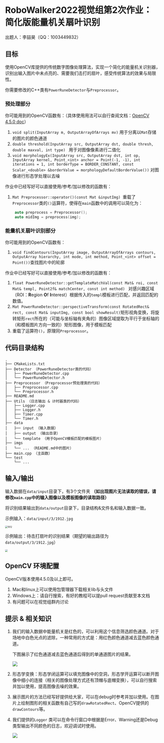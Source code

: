 # RoboWalker2022视觉组第2次作业：简化版能量机关扇叶识别

出题人：李喆昊（QQ：1003449832）



## 目标

使用OpenCV库提供的传统数字图像处理算法，实现一个简化的能量机关识别器，识别出输入图片中未点亮的、需要我们击打的扇叶，感受传统算法的效果与局限性。

你需要修改的C++类有``PowerRuneDetector``与``Preprocessor``。

### 预处理部分

你可能用到的OpenCV函数有：（具体使用用法可以自行查阅文档：[OpenCV 4.5.0 doc](https://docs.opencv.org/4.5.0/)）

1. ``void split(InputArray m, OutputArrayOfArrays mv)`` 用于分离以``Mat``存储的图片的颜色通道
2. ``double threshold(InputArray src, OutputArray dst, double thresh, double maxval, int type) `` 用于对图像像素进行二值化
3. ``void morphologyEx(InputArray src, OutputArray dst, int op, InputArray kernel, Point_<int> anchor = Point(-1, -1), int iterations = 1, int borderType = BORDER_CONSTANT, const Scalar_<double> &borderValue = morphologyDefaultBorderValue())``
    对图像进行形态学处理以去噪

作业中已经写好可以直接使用/参考/加以修改的函数有：

1. `Mat Preprocessor::operator()(const Mat &inputImg) `重载了``Preprocessor``类的``()``运算符，使得在``main``函数中的调用可以简化为：

    ```c++
     auto preprocess = Preprocessor();
     auto midImg = preprocess(img);
    ```

    

### 能量机关扇叶识别部分

你可能用到的OpenCV函数有：

1. ``void findContours(InputArray image, OutputArrayOfArrays contours, OutputArray hierarchy, int mode, int method, Point_<int> offset = Point())``查找图片中的轮廓

作业中已经写好可以直接使用/参考/加以修改的函数有：

1. ``float PowerRuneDetector::getTemplateMatchVal(const Mat& roi, const Mat& templ, Point2f& matchCenter, const int method) `` 对感兴趣区域（ROI：**R**egion **O**f **I**nterest）根据传入的``templ``模板进行匹配，并返回匹配的数值。
2. ``Mat PowerRuneDetector::perspectiveTransform(const RotatedRect& rect, const Mat& inputImg, const bool showResult)``矩形视角变换，将旋转矩形``rect``所在的（可能与坐标轴有夹角的）图像区域提取为平行于坐标轴的（和模板图片方向一致的）矩形图像，用于模板匹配
3. 重载了运算符``()``，原理同``Preprocessor``。




## 代码目录结构

```
.
├── CMakeLists.txt 
├── Detector （PowerRuneDetector类的代码）
│   ├── PowerRuneDetector.cpp
│   └── PowerRuneDetector.h
├── Preprocessor （Preprocessor预处理类的代码）
│   ├── Preprocessor.cpp
│   └── Preprocessor.h
├── README.md
├── Utils （日志输出 & 计时器类的代码）
│   ├── Logger.cpp
│   ├── Logger.h
│   ├── Timer.cpp
│   └── Timer.h
├── data
│   ├── input （输入数据）
│   ├── output （输出目录）
│   └── template （用于OpenCV模板匹配的模板图片）
├── imgs
│   └── ... （README.md中的图片）
├── main.cpp （主函数）
└── test
    └── ... 

```



## 输入/输出

输入数据在``data/input``目录下，有3个文件夹 **（如出现图片无法读取的错误，请修改``main.cpp``中的输入图像以及模板图像的读取路径）**

将识别结果输出到``data/output``目录下，目录结构&文件名和输入数据一致。

示例输入：``data/input/3/1912.jpg``

<img src="./data/input/3/1912.jpg" alt="1912" style="zoom:50%;" />

示例输出：待击打扇叶的识别结果（期望的输出路径为``data/output/3/1912.jpg``）

<img src="./imgs/1912-output.jpg" style="zoom:50%;" />

## OpenCV 环境配置

OpenCV版本使用4.5.0及以上即可。
1. Mac和linux上可以使用包管理器下载相关lib与头文件
2. Windows上：请自行搜索，有好的教程可以提pull request贡献至本文档
3. 有问题可以在视觉组群内讨论

## 提示 & 相关知识

1. 我们的输入数据中能量机关是红色的，可以利用这个信息筛选颜色通道。对于场地中白色光点的滤除，一种常用的方式是：用红色颜色通道减去蓝色颜色通道。

    下图展示了红色通道减去蓝色通道后得到的单通道图片的结果。

    ![](./imgs/1-1813_red-blue.png)

2. 形态学变换：形态学闭运算可以填充图像中的空洞，形态学开运算可以断开图像中细小的连接（相关的图像处理方式还有顶帽与底帽变换），可以自行搜索并加以使用，提高图像去噪的效果。

3. 展示图片的方法已经写好提供给大家，可以在debug时参考并加以使用。在图片上绘制图形的相关函数有自己写的``drawRotatedRect``、OpenCV提供的``drawContours``等。

4. 我们提供的``Logger`` 类可以在命令行窗口中根据是Error、Warning还是Debug类型输出不同颜色的日志，欢迎调试时使用。

    ![](./imgs/logger.png)
